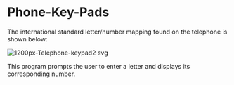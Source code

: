 # Phone-Key-Pads
The international standard letter/number mapping found on the telephone is shown below:

![1200px-Telephone-keypad2 svg](https://user-images.githubusercontent.com/41565191/60344548-0bb06b00-99cc-11e9-96a8-ed72010beea3.png)

This program prompts the user to enter a letter and displays its corresponding number.
